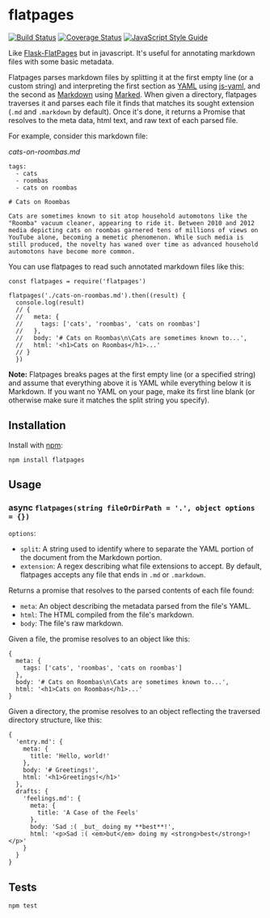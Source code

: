 # flatpages

[![Build Status](https://travis-ci.org/garbados/node-flatpages.svg?branch=master)](https://travis-ci.org/garbados/node-flatpages)
[![Coverage Status](https://coveralls.io/repos/github/garbados/node-flatpages/badge.svg?branch=master)](https://coveralls.io/github/garbados/node-flatpages?branch=master)
[![JavaScript Style Guide](https://img.shields.io/badge/code_style-standard-brightgreen.svg)](https://standardjs.com)

[markdown]: https://daringfireball.net/projects/markdown/
[marked]: https://github.com/chjj/marked
[yaml]: http://www.yaml.org/
[js-yaml]: https://github.com/nodeca/js-yaml

Like [Flask-FlatPages](http://pythonhosted.org/Flask-FlatPages/) but in javascript. It's useful for annotating markdown files with some basic metadata.

Flatpages parses markdown files by splitting it at the first empty line (or a custom string) and interpreting the first section as [YAML][yaml] using [js-yaml][js-yaml], and the second as [Markdown][markdown] using [Marked][marked]. When given a directory, flatpages traverses it and parses each file it finds that matches its sought extension (`.md` and `.markdown` by default). Once it's done, it returns a Promise that resolves to the meta data, html text, and raw text of each parsed file.

For example, consider this markdown file:

*cats-on-roombas.md*

```
tags:
  - cats
  - roombas
  - cats on roombas

# Cats on Roombas

Cats are sometimes known to sit atop household automotons like the "Roomba" vacuum cleaner, appearing to ride it. Between 2010 and 2012 media depicting cats on roombas garnered tens of millions of views on YouTube alone, becoming a memetic phenomenon. While such media is still produced, the novelty has waned over time as advanced household automotons have become more common.
```

You can use flatpages to read such annotated markdown files like this:

```
const flatpages = require('flatpages')

flatpages('./cats-on-roombas.md').then((result) {
  console.log(result)
  // {
  //   meta: {
  //     tags: ['cats', 'roombas', 'cats on roombas']
  //   },
  //   body: '# Cats on Roombas\n\Cats are sometimes known to...',
  //   html: '<h1>Cats on Roombas</h1>...'
  // }
  })
```

**Note:** Flatpages breaks pages at the first empty line (or a specified string) and assume that everything above it is YAML while everything below it is Markdown. If you want no YAML on your page, make its first line blank (or otherwise make sure it matches the split string you specify).

## Installation

Install with [npm](https://www.npmjs.com/):

`npm install flatpages`

## Usage

### async `flatpages(string fileOrDirPath = '.', object options = {})`

`options`:
- `split`: A string used to identify where to separate the YAML portion of the document from the Markdown portion.
- `extension`: A regex describing what file extensions to accept. By default, flatpages accepts any file that ends in `.md` or `.markdown`.

Returns a promise that resolves to the parsed contents of each file found:

- `meta`: An object describing the metadata parsed from the file's YAML.
- `html`: The HTML compiled from the file's markdown.
- `body`: The file's raw markdown.

Given a file, the promise resolves to an object like this:

```
{
  meta: {
    tags: ['cats', 'roombas', 'cats on roombas']
  },
  body: '# Cats on Roombas\n\Cats are sometimes known to...',
  html: '<h1>Cats on Roombas</h1>...'
}
```

Given a directory, the promise resolves to an object reflecting the traversed directory structure, like this:

```
{
  'entry.md': {
    meta: {
      title: 'Hello, world!'
    },
    body: '# Greetings!',
    html: '<h1>Greetings!</h1>'
  },
  drafts: {
    'feelings.md': {
      meta: {
        title: 'A Case of the Feels'
      },
      body: 'Sad :( _but_ doing my **best**!',
      html: '<p>Sad :( <em>but</em> doing my <strong>best</strong>!</p>'
    }
  }
}
```

## Tests

`npm test`
